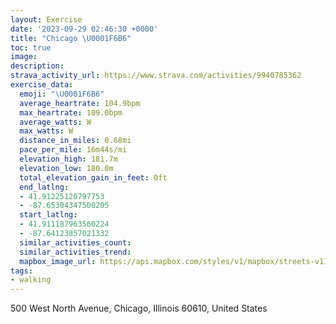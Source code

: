 ```yaml
---
layout: Exercise
date: '2023-09-29 02:46:30 +0000'
title: "Chicago \U0001F6B6"
toc: true
image:
description:
strava_activity_url: https://www.strava.com/activities/9940785362
exercise_data:
  emoji: "\U0001F6B6"
  average_heartrate: 104.9bpm
  max_heartrate: 109.0bpm
  average_watts: W
  max_watts: W
  distance_in_miles: 0.68mi
  pace_per_mile: 16m44s/mi
  elevation_high: 181.7m
  elevation_low: 180.0m
  total_elevation_gain_in_feet: 0ft
  end_latlng:
  - 41.91225120797753
  - -87.65304347500205
  start_latlng:
  - 41.911187963560224
  - -87.64123857021332
  similar_activities_count:
  similar_activities_trend:
  mapbox_image_url: https://api.mapbox.com/styles/v1/mapbox/streets-v11/static/path-5+787af2-1.0(awx~Ff%60%7DuOL%7CCIvCFjE%3FjFGbDIbAc%40vBS%60%40%5Bb%40cA%60BB%5CEt%40%3Fb%40),pin-s-s+e5b22e(-87.64436,41.91105),pin-s-f+89ae00(-87.65131000000001,41.911850000000015)/auto/800x800?access_token=pk.eyJ1Ijoiam9zaGJlY2ttYW4iLCJhIjoiY205eWR2aDd1MWZ6djJrbXc4a3M0bWZleiJ9.XiG9OWkNcZk2QzjJbxLB4A
tags:
- walking
---
```




500 West North Avenue, Chicago, Illinois 60610, United States
